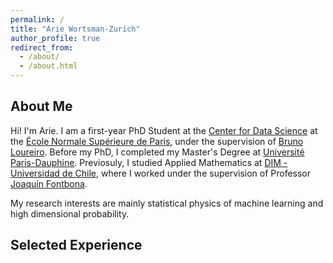 ```yaml
---
permalink: /
title: "Arie Wortsman-Zurich"
author_profile: true
redirect_from: 
  - /about/
  - /about.html
---
```

## About Me 
Hi! I'm Arie. I am a first-year PhD Student at the [Center for Data Science](https://csd.ens.psl.eu) at the [École Normale Supérieure de Paris](https://www.ens.psl.eu), under the supervision of [Bruno Loureiro](https://brloureiro.github.io). Before my PhD, I completed my Master's Degree at [Université Paris-Dauphine](https://dauphine.psl.eu). Previosuly, I studied Applied Mathematics at [DIM - Universidad de Chile](https://www.dim.uchile.cl), where I worked under the supervision of Professor [Joaquín Fontbona](https://scholar.google.com/citations?user=vUVl8ycAAAAJ&hl=es&oi=ao). 

My research interests are mainly statistical physics of machine learning and high dimensional probability.

## Selected Experience 
